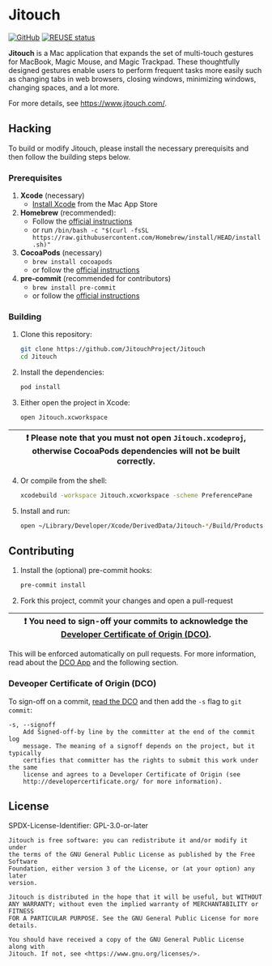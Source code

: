 # Jitouch
[![GitHub](https://img.shields.io/github/license/Crazor/jitouch?color=success)](LICENSE)
[![REUSE status](https://api.reuse.software/badge/github.com/Crazor/jitouch)](https://api.reuse.software/info/github.com/Crazor/jitouch)

**Jitouch** is a Mac application that expands the set of multi-touch gestures for MacBook, Magic Mouse, and Magic Trackpad. These thoughtfully designed gestures enable users to perform frequent tasks more easily such as changing tabs in web browsers, closing windows, minimizing windows, changing spaces, and a lot more.

For more details, see https://www.jitouch.com/.

## Hacking

To build or modify Jitouch, please install the necessary prerequisits and then follow the building steps below.

### Prerequisites

1. **Xcode** (necessary)
    - [Install Xcode](https://apps.apple.com/de/app/xcode/id497799835) from the Mac App Store
2. **Homebrew** (recommended):
    - Follow the [official instructions](https://brew.sh/)
    - or run `/bin/bash -c "$(curl -fsSL https://raw.githubusercontent.com/Homebrew/install/HEAD/install.sh)"`
3. **CocoaPods** (necessary)
    - `brew install cocoapods`
    - or follow the [official instructions](https://guides.cocoapods.org/using/getting-started.html#installation)
4. **pre-commit** (recommended for contributors)
    - `brew install pre-commit`
    - or follow the [official instructions](https://pre-commit.com/index.html#installation)

### Building
1. Clone this repository:
    ```bash
    git clone https://github.com/JitouchProject/Jitouch
    cd Jitouch
    ```
2. Install the dependencies:
    ```bash
    pod install
    ```
3. Either open the project in Xcode:
    ```bash
    open Jitouch.xcworkspace
    ````

| :exclamation: Please note that you must not open `Jitouch.xcodeproj`, otherwise CocoaPods dependencies will not be built correctly. |
|-|



4. Or compile from the shell:
    ```bash
    xcodebuild -workspace Jitouch.xcworkspace -scheme PreferencePane
    ````
5. Install and run:
    ```bash
    open ~/Library/Developer/Xcode/DerivedData/Jitouch-*/Build/Products/Debug/Jitouch.prefPane
    ```

## Contributing

1. Install the (optional) pre-commit hooks:
    ```bash
    pre-commit install
    ```

2. Fork this project, commit your changes and open a pull-request

| :exclamation: You need to sign-off your commits to acknowledge the [Developer Certificate of Origin (DCO)](https://developercertificate.org/). |
|-|

This will be enforced automatically on pull requests. For more information, read about the [DCO App](https://github.com/apps/dco) and the following section.

### Deveoper Certificate of Origin (DCO)

To sign-off on a commit, [read the DCO](https://developercertificate.org/) and then add the `-s` flag to `git commit`:
```
-s, --signoff
    Add Signed-off-by line by the committer at the end of the commit log
    message. The meaning of a signoff depends on the project, but it typically
    certifies that committer has the rights to submit this work under the same
    license and agrees to a Developer Certificate of Origin (see
    http://developercertificate.org/ for more information).
```

## License

SPDX-License-Identifier: GPL-3.0-or-later

```
Jitouch is free software: you can redistribute it and/or modify it under
the terms of the GNU General Public License as published by the Free Software
Foundation, either version 3 of the License, or (at your option) any later
version.

Jitouch is distributed in the hope that it will be useful, but WITHOUT
ANY WARRANTY; without even the implied warranty of MERCHANTABILITY or FITNESS
FOR A PARTICULAR PURPOSE. See the GNU General Public License for more details.

You should have received a copy of the GNU General Public License along with
Jitouch. If not, see <https://www.gnu.org/licenses/>.
```
